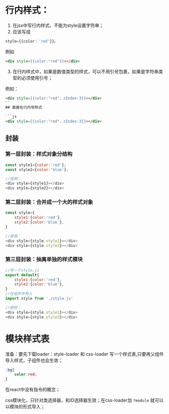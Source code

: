# 行内样式：
1. 在jsx中写行内样式，不能为style设置字符串；
2. 应该写成 
```js
style={{color：'red'}}。
```
例如
```html
<div style={{color:'red'}}></div>
```
3. 在行内样式中，如果是数值类型的样式，可以不用引号包裹，如果是字符串类型的必须使用引号；

例如：
```html
<div style={{color:'red'，zIndex:3}}></div>
``
## 直接在行内写样式

```js
<div style={{color:'red'，zIndex:3}}></div>
```

## 封装

### 第一层封装：样式对象分结构
```js
const style1={color:'red'};
const style2={color:'blue'};

//使用：
<div style={style1}></div>
<div style={style2}></div>

```

### 第二层封装：合并成一个大的样式对象
```js
const style={
    style1:{color:'red'},
    style2:{color:'blue'},
}

//使用：
<div style={style.style1}></div>
<div style={style.style2}></div>

```

### 第三层封装：抽离单独的样式模块
```js
//写一个style.js
export default{
    style1:{color:'red'},
    style2:{color:'blue'},
}
//在组件中导入
import style from './style.js'

//使用：
<div style={style.style1}></div>
<div style={style.style2}></div>
```

# 模块样式表
准备：要先下载loader：style-loader 和 css-loader
写一个样式表,只要再父组件导入样式，子组件也会生效；
```css
.bg{
    color:red;
}
```

在react中没有指令的概念；

css模块化，只针对类选择器，和ID选择器生效；在css-loader加 `?module`
就可以以模块的形式导入；
